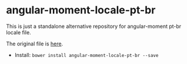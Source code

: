 # angular-moment-locale-pt-br

This is just a standalone alternative repository for angular-moment pt-br locale file.

The original file is [here](https://github.com/moment/moment/tree/develop/locale).

* Install: `bower install angular-moment-locale-pt-br --save`
